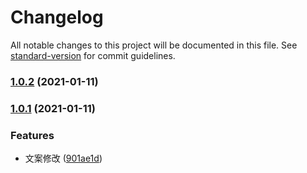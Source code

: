 # Changelog

All notable changes to this project will be documented in this file. See [standard-version](https://github.com/conventional-changelog/standard-version) for commit guidelines.

### [1.0.2](https://github.com/sexyHuang/algorithms-demo/compare/v1.0.1...v1.0.2) (2021-01-11)

### [1.0.1](https://github.com/sexyHuang/algorithms-demo/compare/v1.0.0...v1.0.1) (2021-01-11)


### Features

* 文案修改 ([901ae1d](https://github.com/sexyHuang/algorithms-demo/commit/901ae1d73dfbce1dfd5784da858491a16e5a5903))
